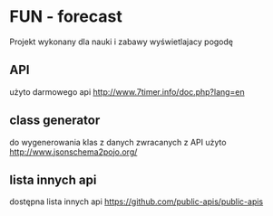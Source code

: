 # FUN - forecast

Projekt wykonany dla nauki i zabawy wyświetlajacy pogodę  

## API

użyto darmowego api 
<http://www.7timer.info/doc.php?lang=en>

## class generator
do wygenerowania klas z danych zwracanych z API użyto
<http://www.jsonschema2pojo.org/>

## lista innych api
dostępna lista innych api
<https://github.com/public-apis/public-apis>